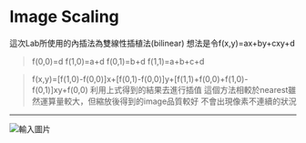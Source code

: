  Image Scaling
 ======
 這次Lab所使用的內插法為雙線性插植法(bilinear)
 想法是令f(x,y)=ax+by+cxy+d

>f(0,0)=d
 >f(1,0)=a+d
 >f(0,1)=b+d
 >f(1,1)=a+b+c+d

 >f(x,y)=[f(1,0)-f(0,0)]x+[f(0,1)-f(0,0)]y+[f(1,1)+f(0,0)+f(1,0)-f(0,1)]xy+f(0,0)
 利用上式得到的結果去進行插值
 這個方法相較於nearest雖然運算量較大，但縮放後得到的image品質較好
 不會出現像素不連續的狀況

*******************************************************************************************
![輸入圖片](https://github.com/DigitalSignalProcessingNTUT2018/lab-4-image-scaling-106360241/blob/master/6dog.jpg)


